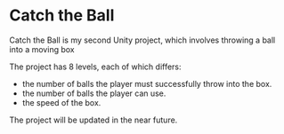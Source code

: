 # Catch the Ball


Catch the Ball is my second Unity project, which involves throwing a ball into a moving box


The project has 8 levels, each of which differs:
* the number of balls the player must successfully throw into the box.
* the number of balls the player can use.
* the speed of the box.


The project will be updated in the near future.

